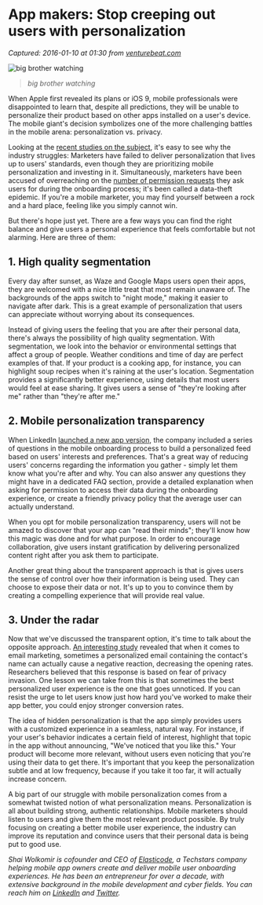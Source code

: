 # App makers: Stop creeping out users with personalization

_Captured: 2016-01-10 at 01:30 from [venturebeat.com](http://venturebeat.com/2016/01/09/app-makers-how-to-stop-creeping-out-users-with-personalization/)_

![big brother watching](http://1u88jj3r4db2x4txp44yqfj1.wpengine.netdna-cdn.com/wp-content/uploads/2016/01/big-brother-watching-930x565.jpg)

> _big brother watching_

When Apple first revealed its plans or iOS 9, mobile professionals were disappointed to learn that, despite all predictions, they will be unable to personalize their product based on other apps installed on a user's device. The mobile giant's decision symbolizes one of the more challenging battles in the mobile arena: personalization vs. privacy.

Looking at the [recent studies on the subject](http://venturebeat.stfi.re/2015/12/14/study-finds-marketers-are-prioritizing-personalization-but-are-further-behind-than-they-realize/?sf=xrykdj&utm_content=buffer22bdf&utm_medium=social&utm_source=twitter.com&utm_campaign=buffer), it's easy to see why the industry struggles: Marketers have failed to deliver personalization that lives up to users' standards, even though they are prioritizing mobile personalization and investing in it. Simultaneously, marketers have been accused of overreaching on the [number of permission requests](http://www.pewinternet.org/2015/11/10/apps-permissions-in-the-google-play-store/) they ask users for during the onboarding process; it's been called a data-theft epidemic. If you're a mobile marketer, you may find yourself between a rock and a hard place, feeling like you simply cannot win.

But there's hope just yet. There are a few ways you can find the right balance and give users a personal experience that feels comfortable but not alarming. Here are three of them:

## 1\. High quality segmentation

Every day after sunset, as Waze and Google Maps users open their apps, they are welcomed with a nice little treat that most remain unaware of. The backgrounds of the apps switch to "night mode," making it easier to navigate after dark. This is a great example of personalization that users can appreciate without worrying about its consequences.

Instead of giving users the feeling that you are after their personal data, there's always the possibility of high quality segmentation. With segmentation, we look into the behavior or environmental settings that affect a group of people. Weather conditions and time of day are perfect examples of that. If your product is a cooking app, for instance, you can highlight soup recipes when it's raining at the user's location. Segmentation provides a significantly better experience, using details that most users would feel at ease sharing. It gives users a sense of "they're looking after me" rather than "they're after me."

## 2\. Mobile personalization transparency

When LinkedIn [launched a new app version](http://bit.ly/1JP1amP), the company included a series of questions in the mobile onboarding process to build a personalized feed based on users' interests and preferences. That's a great way of reducing users' concerns regarding the information you gather - simply let them know what you're after and why. You can also answer any questions they might have in a dedicated FAQ section, provide a detailed explanation when asking for permission to access their data during the onboarding experience, or create a friendly privacy policy that the average user can actually understand.

When you opt for mobile personalization transparency, users will not be amazed to discover that your app can "read their minds"; they'll know how this magic was done and for what purpose. In order to encourage collaboration, give users instant gratification by delivering personalized content right after you ask them to participate.

Another great thing about the transparent approach is that is gives users the sense of control over how their information is being used. They can choose to expose their data or not. It's up to you to convince them by creating a compelling experience that will provide real value.

## 3\. Under the radar

Now that we've discussed the transparent option, it's time to talk about the opposite approach. [An interesting study](http://www.fox.temple.edu/posts/2012/06/dear-insert-company-name-personalized-emails-dont-impress-customers/) revealed that when it comes to email marketing, sometimes a personalized email containing the contact's name can actually cause a negative reaction, decreasing the opening rates. Researchers believed that this response is based on fear of privacy invasion. One lesson we can take from this is that sometimes the best personalized user experience is the one that goes unnoticed. If you can resist the urge to let users know just how hard you've worked to make their app better, you could enjoy stronger conversion rates.

The idea of hidden personalization is that the app simply provides users with a customized experience in a seamless, natural way. For instance, if your user's behavior indicates a certain field of interest, highlight that topic in the app without announcing, "We've noticed that you like this." Your product will become more relevant, without users even noticing that you're using their data to get there. It's important that you keep the personalization subtle and at low frequency, because if you take it too far, it will actually increase concern.

A big part of our struggle with mobile personalization comes from a somewhat twisted notion of what personalization means. Personalization is all about building strong, authentic relationships. Mobile marketers should listen to users and give them the most relevant product possible. By truly focusing on creating a better mobile user experience, the industry can improve its reputation and convince users that their personal data is being put to good use.

_Shai Wolkomir is cofounder and CEO of [Elasticode](http://bit.ly/1IFVbQz), a Techstars company helping mobile app owners create and deliver mobile user onboarding experiences. He has been an entrepreneur for over a decade, with extensive background in the mobile development and cyber fields. You can reach him on [LinkedIn](http://t.sidekickopen32.com/e1t/c/5/f18dQhb0S7lC8dDMPbW2n0x6l2B9nMJW7t5XZs4XXTD0MRrT34dVcCYW8p-VB856dwX7f8f8Mfl02?t=https%3A%2F%2Fil.linkedin.com%2Fin%2Fwolkomir&si=5139881410166784&pi=6530a1ff-c1f2-48a7-e646-9a060e75e32f) and [Twitter](http://t.sidekickopen32.com/e1t/c/5/f18dQhb0S7lC8dDMPbW2n0x6l2B9nMJW7t5XZs4XXTD0MRrT34dVcCYW8p-VB856dwX7f8f8Mfl02?t=https%3A%2F%2Ftwitter.com%2Fwolkomir&si=5139881410166784&pi=6530a1ff-c1f2-48a7-e646-9a060e75e32f)._
